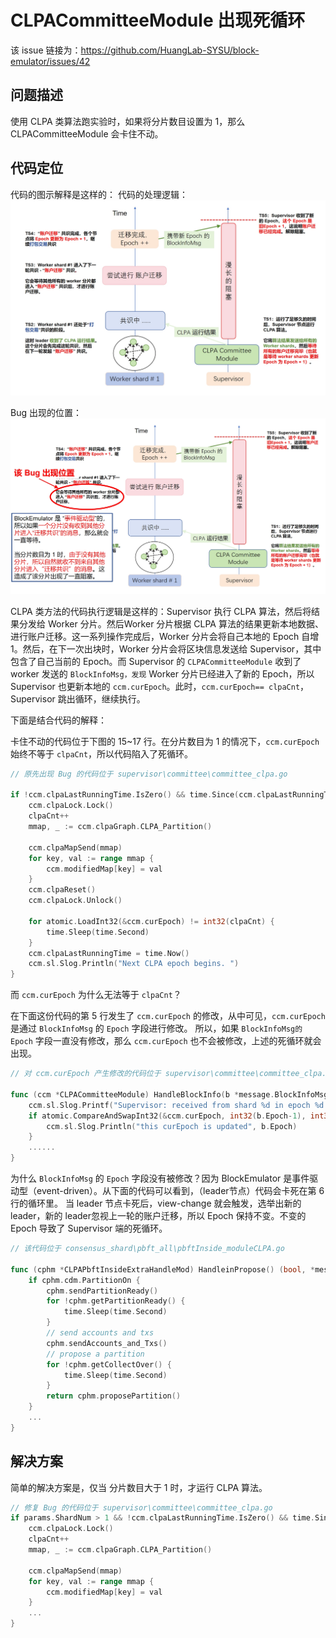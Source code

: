 # CLPACommitteeModule 出现死循环

该 issue 链接为：https://github.com/HuangLab-SYSU/block-emulator/issues/42

## 问题描述
使用 CLPA 类算法跑实验时，如果将分片数目设置为 1，那么 CLPACommitteeModule 会卡住不动。

## 代码定位
代码的图示解释是这样的：
代码的处理逻辑：
![代码的处理逻辑](./clpa_handle_logic.jpeg)

Bug 出现的位置：
![代码 Bug 的位置](./clpa_bug_shardNum1.jpeg)


CLPA 类方法的代码执行逻辑是这样的：Supervisor 执行 CLPA 算法，然后将结果分发给 Worker 分片。然后Worker 分片根据 CLPA 算法的结果更新本地数据、进行账户迁移。这一系列操作完成后，Worker 分片会将自己本地的 Epoch 自增 1。然后，在下一次出块时，Worker 分片会将区块信息发送给 Supervisor，其中包含了自己当前的 Epoch。而 Supervisor 的 `CLPACommitteeModule` 收到了 worker 发送的 `BlockInfoMsg，发现` Worker 分片已经进入了新的 Epoch，所以 Supervisor 也更新本地的 `ccm.curEpoch`。此时，`ccm.curEpoch== clpaCnt`，Supervisor 跳出循环，继续执行。

下面是结合代码的解释：

卡住不动的代码位于下图的 15~17 行。在分片数目为 1 的情况下，`ccm.curEpoch` 始终不等于 `clpaCnt`，所以代码陷入了死循环。

```Go
// 原先出现 Bug 的代码位于 supervisor\committee\committee_clpa.go

if !ccm.clpaLastRunningTime.IsZero() && time.Since(ccm.clpaLastRunningTime) >= time.Duration(ccm.clpaFreq)*time.Second {
    ccm.clpaLock.Lock()
    clpaCnt++
    mmap, _ := ccm.clpaGraph.CLPA_Partition()

    ccm.clpaMapSend(mmap)
    for key, val := range mmap {
        ccm.modifiedMap[key] = val
    }
    ccm.clpaReset()
    ccm.clpaLock.Unlock()

    for atomic.LoadInt32(&ccm.curEpoch) != int32(clpaCnt) {
        time.Sleep(time.Second)
    }
    ccm.clpaLastRunningTime = time.Now()
    ccm.sl.Slog.Println("Next CLPA epoch begins. ")
}
```

而 `ccm.curEpoch` 为什么无法等于 `clpaCnt`？

在下面这份代码的第 5 行发生了 `ccm.curEpoch` 的修改，从中可见，`ccm.curEpoch` 是通过 `BlockInfoMsg` 的 `Epoch` 字段进行修改。
所以，如果 `BlockInfoMsg的` `Epoch` 字段一直没有修改，那么 `ccm.curEpoch` 也不会被修改，上述的死循环就会出现。

```Go
// 对 ccm.curEpoch 产生修改的代码位于 supervisor\committee\committee_clpa.go

func (ccm *CLPACommitteeModule) HandleBlockInfo(b *message.BlockInfoMsg) {
    ccm.sl.Slog.Printf("Supervisor: received from shard %d in epoch %d.\n", b.SenderShardID, b.Epoch)
    if atomic.CompareAndSwapInt32(&ccm.curEpoch, int32(b.Epoch-1), int32(b.Epoch)) {
        ccm.sl.Slog.Println("this curEpoch is updated", b.Epoch)
    }
    ......
}    
```

为什么 `BlockInfoMsg` 的 `Epoch` 字段没有被修改？因为 BlockEmulator 是事件驱动型（event-driven）。从下面的代码可以看到，（leader节点）代码会卡死在第 6 行的循环里。
当 leader 节点卡死后，view-change 就会触发，选举出新的 leader，新的 leader忽视上一轮的账户迁移，所以 Epoch 保持不变。不变的 Epoch 导致了 Supervisor 端的死循环。 

```Go
// 该代码位于 consensus_shard\pbft_all\pbftInside_moduleCLPA.go

func (cphm *CLPAPbftInsideExtraHandleMod) HandleinPropose() (bool, *message.Request) {
    if cphm.cdm.PartitionOn {
        cphm.sendPartitionReady()
        for !cphm.getPartitionReady() {
            time.Sleep(time.Second)
        }
        // send accounts and txs
        cphm.sendAccounts_and_Txs()
        // propose a partition
        for !cphm.getCollectOver() {
            time.Sleep(time.Second)
        }
        return cphm.proposePartition()
    }
    ...
}
```
## 解决方案

简单的解决方案是，仅当 分片数目大于 1 时，才运行 CLPA 算法。

```Go
// 修复 Bug 的代码位于 supervisor\committee\committee_clpa.go
if params.ShardNum > 1 && !ccm.clpaLastRunningTime.IsZero() && time.Since(ccm.clpaLastRunningTime) >= time.Duration(ccm.clpaFreq)*time.Second {
    ccm.clpaLock.Lock()
    clpaCnt++
    mmap, _ := ccm.clpaGraph.CLPA_Partition()

    ccm.clpaMapSend(mmap)
    for key, val := range mmap {
        ccm.modifiedMap[key] = val
    }
    ...
}
```